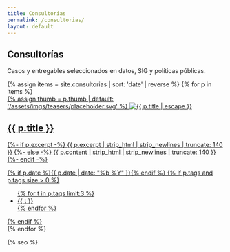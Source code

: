 ```yaml
---
title: Consultorías
permalink: /consultorias/
layout: default
---
```


<section class="wrap">
  <h1 class="page__title">Consultorías</h1>
  <p class="lede">Casos y entregables seleccionados en datos, SIG y políticas públicas.</p>

  <div class="cards">
    {% assign items = site.consultorias | sort: 'date' | reverse %}
    {% for p in items %}
    <article class="card">
      <a class="card__inner" href="{{ p.url | relative_url }}">
        {% assign thumb = p.thumb | default: '/assets/imgs/teasers/placeholder.svg' %}
        <img class="card__thumb" src="{{ thumb | relative_url }}" alt="{{ p.title | escape }}">
        <div class="card__body">
          <h2 class="card__title">{{ p.title }}</h2>
          <p class="card__excerpt">
            {%- if p.excerpt -%}
              {{ p.excerpt | strip_html | strip_newlines | truncate: 140 }}
            {%- else -%}
              {{ p.content | strip_html | strip_newlines | truncate: 140 }}
            {%- endif -%}
          </p>
          <div class="card__meta">
            {% if p.date %}<time>{{ p.date | date: "%b %Y" }}</time>{% endif %}
            {% if p.tags and p.tags.size > 0 %}
            <ul class="tags tags--sm">
              {% for t in p.tags limit:3 %}<li>{{ t }}</li>{% endfor %}
            </ul>
            {% endif %}
          </div>
        </div>
      </a>
    </article>
    {% endfor %}
  </div>
</section>

{% seo %}
